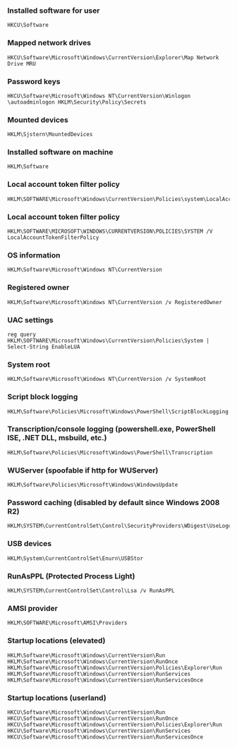 ### Installed software for user
```
HKCU\Software 
```

### Mapped network drives
```
HKCU\Software\Microsoft\Windows\CurrentVersion\Explorer\Map Network Drive MRU 
```

### Password keys 
```
HKCU\Software\Microsoft\Windows NT\CurrentVersion\Winlogon \autoadminlogon HKLM\Security\Policy\Secrets 
```

### Mounted devices
```
HKLM\Sjstern\MountedDevices 
```

### Installed software on machine
```
HKLM\Software 
```

### Local account token filter policy
```
HKLM\SOFTWARE\Microsoft\Windows\CurrentVersion\Policies\system\LocalAccountTokenFilterPolicy 
```

### Local account token filter policy
```
HKLM\SOFTWARE\MICROSOFT\WINDOWS\CURRENTVERSION\POLICIES\SYSTEM /V LocalAccountTokenFilterPolicy 
```

### OS information
```
HKLM\Software\Microsoft\Windows NT\CurrentVersion 
```

### Registered owner
```
HKLM\Software\Microsoft\Windows NT\CurrentVersion /v RegisteredOwner 
```

### UAC settings
```
reg query HKLM\SOFTWARE\Microsoft\Windows\CurrentVersion\Policies\System | Select-String EnableLUA
```

### System root
```
HKLM\Software\Microsoft\Windows NT\CurrentVersion /v SystemRoot 
```

### Script block logging
```
HKLM\Software\Policies\Microsoft\Windows\PowerShell\ScriptBlockLogging 
```

### Transcription/console logging (powershell.exe, PowerShell ISE, .NET DLL, msbuild, etc.)
```
HKLM\Software\Policies\Microsoft\Windows\PowerShell\Transcription 
```

### WUServer (spoofable if http for WUServer)
```
HKLM\Software\Policies\Microsoft\Windows\WindowsUpdate 
```

### Password caching (disabled by default since Windows 2008 R2)
```
HKLM\SYSTEM\CurrentControlSet\Control\SecurityProviders\WDigest\UseLogonCredential 
```

### USB devices
```
HKLM\System\CurrentControlSet\Enurn\USBStor 
```

### RunAsPPL (Protected Process Light)
```
HKLM\SYSTEM\CurrentControlSet\Control\Lsa /v RunAsPPL
```

### AMSI provider
```
HKLM\SOFTWARE\Microsoft\AMSI\Providers
```

### Startup locations (elevated)
```
HKLM\Software\Microsoft\Windows\CurrentVersion\Run
HKLM\Software\Microsoft\Windows\CurrentVersion\RunOnce
HKLM\Software\Microsoft\Windows\CurrentVersion\Policies\Explorer\Run
HKLM\Software\Microsoft\Windows\CurrentVersion\RunServices
HKLM\Software\Microsoft\Windows\CurrentVersion\RunServicesOnce
```

### Startup locations (userland) 
```
HKCU\Software\Microsoft\Windows\CurrentVersion\Run 
HKCU\Software\Microsoft\Windows\CurrentVersion\RunOnce 
HKCU\Software\Microsoft\Windows\CurrentVersion\Policies\Explorer\Run 
HKCU\Software\Microsoft\Windows\CurrentVersion\RunServices 
HKCU\Software\Microsoft\Windows\CurrentVersion\RunServicesOnce
```

